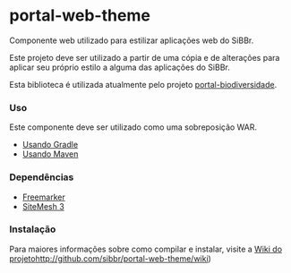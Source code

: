 portal-web-theme
====================

Componente web utilizado para estilizar aplicações web do SiBBr.

Este projeto deve ser utilizado a partir de uma cópia e de alterações para aplicar seu próprio estilo a alguma das aplicações do SiBBr.

Esta biblioteca é utilizada atualmente pelo projeto [portal-biodiversidade](https://github.com/sibbr/portal-biodiversidade).

### Uso
Este componente deve ser utilizado como uma sobreposição WAR.

* [Usando Gradle](https://github.com/scalding/gradle-waroverlay-plugin)
* [Usando Maven](http://maven.apache.org/plugins/maven-war-plugin/overlays.html)

### Dependências
* [Freemarker](http://freemarker.org/)
* [SiteMesh 3](http://wiki.sitemesh.org/wiki/display/sitemesh/Home)

### Instalação

Para maiores informações sobre como compilar e instalar, visite a [Wiki do projeto]()http://github.com/sibbr/portal-web-theme/wiki)
